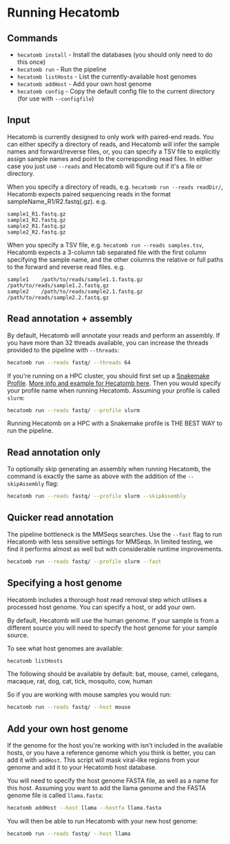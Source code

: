 # Running Hecatomb

## Commands

* `hecatomb install` - Install the databases (you should only need to do this once)
* `hecatomb run` - Run the pipeline
* `hecatomb listHosts` - List the currently-available host genomes
* `hecatomb addHost` - Add your own host genome
* `hecatomb config` - Copy the default config file to the current directory (for use with `--configfile`)

## Input

Hecatomb is currently designed to only work with paired-end reads.
You can either specify a directory of reads, and Hecatomb will infer the sample names and forward/reverse files, or,
you can specify a TSV file to explicitly assign sample names and point to the corresponding read files.
In either case you just use `--reads` and Hecatomb will figure out if it's a file or directory.

When you specify a directory of reads, e.g. `hecatomb run --reads readDir/`, 
Hecatomb expects paired sequencing reads in the format sampleName_R1/R2.fastq(.gz). e.g. 

```text
sample1_R1.fastq.gz
sample1_R2.fastq.gz
sample2_R1.fastq.gz
sample2_R2.fastq.gz
```

When you specify a TSV file, e.g. `hecatomb run --reads samples.tsv`, 
Hecatomb expects a 3-column tab separated file with the first column specifying the sample name, 
and the other columns the relative or full paths to the forward and reverse read files. e.g.

```text
sample1    /path/to/reads/sample1.1.fastq.gz    /path/to/reads/sample1.2.fastq.gz
sample2    /path/to/reads/sample2.1.fastq.gz    /path/to/reads/sample2.2.fastq.gz
```

## Read annotation + assembly

By default, Hecatomb will annotate your reads and perform an assembly.
If you have more than 32 threads available, you can increase the threads provided to the pipeline with `--threads`:

```bash
hecatomb run --reads fastq/ --threads 64
```

If you're running on a HPC cluster, you should first set up a 
[Snakemake Profile](https://snakemake.readthedocs.io/en/stable/executing/cli.html#profiles).
[More info and example for Hecatomb here](advanced.md#profiles-for-hpc-clusters).
Then you would specify your profile name when running Hecatomb.
Assuming your profile is called `slurm`:

```bash
hecatomb run --reads fastq/ --profile slurm
```

Running Hecatomb on a HPC with a Snakemake profile is THE BEST WAY to run the pipeline.

## Read annotation only

To optionally skip generating an assembly when running Hecatomb, 
the command is exactly the same as above with the addition of the `--skipAssembly` flag:

```bash
hecatomb run --reads fastq/ --profile slurm --skipAssembly
```

## Quicker read annotation

The pipeline bottleneck is the MMSeqs searches.
Use the `--fast` flag to run Hecatomb with less sensitive settings for MMSeqs.
In limited testing, we find it performs almost as well but with considerable runtime improvements.

```bash
hecatomb run --reads fastq/ --profile slurm --fast
```


## Specifying a host genome

Hecatomb includes a thorough host read removal step which utilises a processed host genome.
You can specify a host, or add your own.

By default, Hecatomb will use the human genome.
If your sample is from a different source you will need to specify the host genome for your sample source.

To see what host genomes are available:

```bash
hecatomb listHosts
```

The following should be available by default: 
bat, mouse, camel, celegans, macaque, rat, dog, cat, tick, mosquito, cow, human

So if you are working with mouse samples you would run:

```bash
hecatomb run --reads fastq/ --host mouse
```

## Add your own host genome

If the genome for the host you're working with isn't included in the available hosts, or you have a reference genome
which you think is better, you can add it with `addHost`.
This script will mask viral-like regions from your genome and add it to your Hecatomb host database.

You will need to specify the host genome FASTA file, as well as a name for this host.
Assuming you want to add the llama genome and the FASTA genome file is called `llama.fasta`:

```bash
hecatomb addHost --host llama --hostfa llama.fasta
```

You will then be able to run Hecatomb with your new host genome:

```bash
hecatomb run --reads fastq/ --host llama
```
